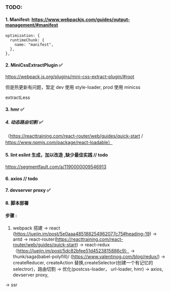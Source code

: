 ### TODO:

#### 1. Manifest: https://www.webpackjs.com/guides/output-management/#manifest

```
optimization: {
  runtimeChunk: {
    name: "manifest",
  },
},
```

#### 2. MiniCssExtractPlugin ✅

https://webpack.js.org/plugins/mini-css-extract-plugin/#root

但是热更新有问题，暂定 dev 使用 style-loader, prod 使用 minicss

extractLess

#### 3. hmr ✅

##### 4. 动态路由切割 ✅

（https://reacttraining.com/react-router/web/guides/quick-start / https://www.npmjs.com/package/react-loadable）

#### 5. lint eslint 生成，加以改造 ,缺少最佳实践 // todo

https://segmentfault.com/a/1190000009546913

#### 6. axios // todo

#### 7. devserver proxy ✅

#### 8. 脚本部署

#### 步骤 :

1. webpack 搭建 -> react (https://juejin.im/post/5e0aaa485188254962077c75#heading-19) -> antd -> react-router(https://reacttraining.com/react-router/web/guides/quick-start) -> react-redux （https://juejin.im/post/5dc82bfee51d4523815886c9） -> thunk/saga(babel-polyfill)/ (https://www.valentinog.com/blog/redux/) -> createReducer, createAction 替换,createSelector(创建一个有记忆的 selectror)，路由切割 -> 优化(postcss-loader， url-loader, hmr) -> axios, devserver proxy,

-> ssr
